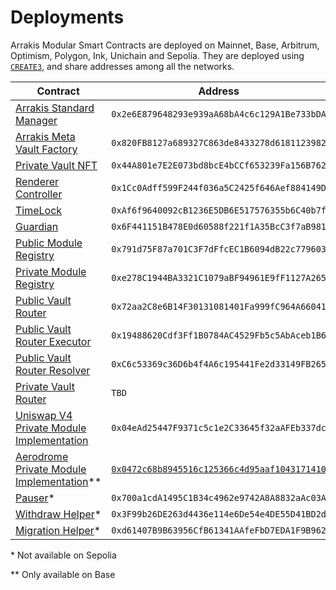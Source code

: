 # Deployments

Arrakis Modular Smart Contracts are deployed on Mainnet, Base, Arbitrum, Optimism, Polygon, Ink, Unichain and Sepolia. They are deployed using [`CREATE3`](https://github.com/0xsequence/create3/), and share addresses among all the networks.

| Contract                                                                                                                             | Address                                      |
| ------------------------------------------------------------------------------------------------------------------------------------ | -------------------------------------------- |
| [Arrakis Standard Manager](../../autogenerated/ArrakisStandardManager.sol/contract.ArrakisStandardManager.md)                        | `0x2e6E879648293e939aA68bA4c6c129A1Be733bDA` |
| [Arrakis Meta Vault Factory](../../autogenerated/ArrakisMetaVaultFactory.sol/contract.ArrakisMetaVaultFactory.md)                    | `0x820FB8127a689327C863de8433278d6181123982` |
| [Private Vault NFT](../../autogenerated/PrivateVaultNFT.sol/contract.PrivateVaultNFT.md)                                             | `0x44A801e7E2E073bd8bcE4bCCf653239Fa156B762` |
| [Renderer Controller](../../autogenerated/RenderController.sol/contract.RenderController.md)                                         | `0x1Cc0Adff599F244f036a5C2425f646Aef884149D` |
| [TimeLock](<(../../autogenerated/TimeLock.sol/contract.TimeLock.md)>)                                                                | `0xAf6f9640092cB1236E5DB6E517576355b6C40b7f` |
| [Guardian](../../autogenerated/Guardian.sol/contract.Guardian.md)                                                                    | `0x6F441151B478E0d60588f221f1A35BcC3f7aB981` |
| [Public Module Registry](../../autogenerated/ModulePublicRegistry.sol/contract.ModulePublicRegistry.md)                                     | `0x791d75F87a701C3F7dFfcEC1B6094dB22c779603` |
| [Private Module Registry](../../autogenerated/ModulePrivateRegistry.sol/contract.ModulePrivateRegistry.md)                                  | `0xe278C1944BA3321C1079aBF94961E9fF1127A265` |
| [Public Vault Router](../../autogenerated/ArrakisPublicVaultRouter.sol/contract.ArrakisPublicVaultRouter.md)                                      | `0x72aa2C8e6B14F30131081401Fa999fC964A66041` |
| [Public Vault Router Executor](../../autogenerated/RouterSwapExecutor.sol/contract.RouterSwapExecutor.md)                                         | `0x19488620Cdf3Ff1B0784AC4529Fb5c5AbAceb1B6` |
| [Public Vault Router Resolver](../../autogenerated/RouterSwapResolver.sol/contract.RouterSwapResolver.md)                                         | `0xC6c53369c36D6b4f4A6c195441Fe2d33149FB265` |
| [Private Vault Router](../../autogenerated/ArrakisPrivateVaultRouter.sol/contract.ArrakisPrivateVaultRouter.md)                                      | `TBD` |
| [Uniswap V4 Private Module Implementation](../../autogenerated/modules/UniV4StandardModulePrivate.sol/contract.UniV4StandardModulePrivate.md)    | `0x04eAd25447F9371c5c1e2C33645f32aAFEb337dc` |
| [Aerodrome Private Module Implementation](../../autogenerated/modules/AerodromeStandardModulePrivate.sol/contract.AerodromeStandardModulePrivate.md)\*\* | [`0x0472c68b8945516c125366c4d95aaf1043171410`](https://basescan.org/address/0x0472c68b8945516c125366c4d95aaf1043171410) |
| [Pauser](../../autogenerated/Pauser.sol/contract.Pauser.md)\*                                                                        | `0x700a1cdA1495C1B34c4962e9742A8A8832aAc03A` |
| [Withdraw Helper](../../autogenerated/utils/MigrationHelper.sol/contract.MigrationHelper.md)\*                                                                        | `0x3F99b26DE263d4436e114e6De54e4DE55D41BD2d` |
| [Migration Helper](../../autogenerated/utils/MigrationHelper.sol/contract.MigrationHelper.md)\*                                                                        | `0xd61407B9B63956CfB61341AAfeFbD7EDA1F9B962` |


\* Not available on Sepolia

\*\* Only available on Base 
